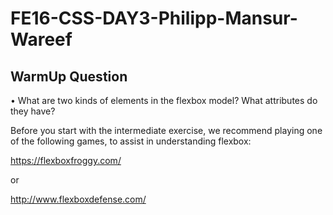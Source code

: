 # FE16-CSS-DAY3-Philipp-Mansur-Wareef

## WarmUp Question

• What are two kinds of elements in the flexbox model? What attributes do they have?

Before you start with the intermediate exercise, we recommend playing one of the following games, to assist in understanding flexbox:

https://flexboxfroggy.com/

or

http://www.flexboxdefense.com/